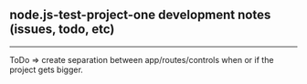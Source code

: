 ## node.js-test-project-one development notes (issues, todo, etc)

---

ToDo => create separation between app/routes/controls when or if the project gets bigger.
